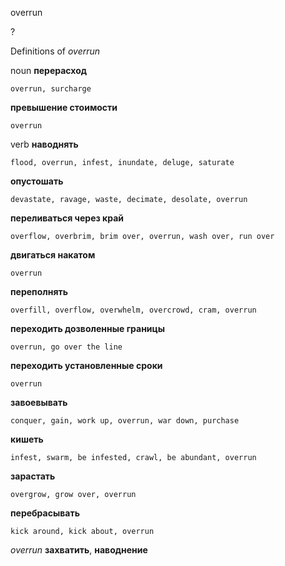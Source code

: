 overrun

?


Definitions of _overrun_

noun
**перерасход**

    overrun, surcharge
**превышение стоимости**

    overrun

verb
**наводнять**

    flood, overrun, infest, inundate, deluge, saturate
**опустошать**

    devastate, ravage, waste, decimate, desolate, overrun
**переливаться через край**

    overflow, overbrim, brim over, overrun, wash over, run over
**двигаться накатом**

    overrun
**переполнять**

    overfill, overflow, overwhelm, overcrowd, cram, overrun
**переходить дозволенные границы**

    overrun, go over the line
**переходить установленные сроки**

    overrun
**завоевывать**

    conquer, gain, work up, overrun, war down, purchase
**кишеть**

    infest, swarm, be infested, crawl, be abundant, overrun
**зарастать**

    overgrow, grow over, overrun
**перебрасывать**

    kick around, kick about, overrun

_overrun_
**захватить**, **наводнение**